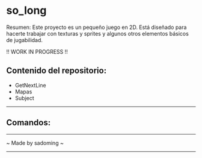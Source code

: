 # so_long
Resumen: Este proyecto es un pequeño juego en 2D. Está diseñado para hacerte
trabajar con texturas y sprites y algunos otros elementos básicos de jugabilidad.

!! WORK IN PROGRESS !!

## Contenido del repositorio:
- GetNextLine
- Mapas
- Subject

***
## Comandos:

***
~ Made by sadoming ~
***
